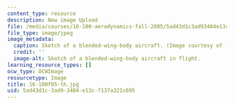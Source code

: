 ```yaml
---
content_type: resource
description: New image Upload
file: /media/courses/16-100-aerodynamics-fall-2005/5ad43d1c3ad93484e13cf137a321c695_16-100f05-th.jpg
file_type: image/jpeg
image_metadata:
  caption: Sketch of a blended-wing-body aircraft. (Image courtesy of [NASA](http://www.nasa.gov/).)
  credit: ''
  image-alt: Sketch of a blended-wing-body aircraft in flight.
learning_resource_types: []
ocw_type: OCWImage
resourcetype: Image
title: 16-100f05-th.jpg
uid: 5ad43d1c-3ad9-3484-e13c-f137a321c695
---
```

